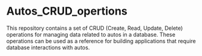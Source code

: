 # Autos_CRUD_opertions

This repository contains a set of CRUD (Create, Read, Update, Delete) operations for managing data related to autos in a database. These operations can be used as a reference for building applications that require database interactions with autos.
